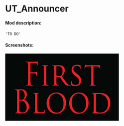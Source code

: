 # UT_Announcer
#### Mod description:
    'TO DO'

#### Screenshots:
![ScreenShot](./UT_Announcer.jpg)
